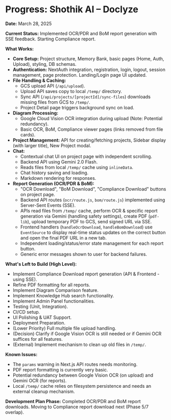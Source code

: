 # Progress: Shothik AI – Doclyze

**Date:** March 28, 2025

**Current Status:** Implemented OCR/PDR and BoM report generation with SSE feedback. Starting Compliance report.

**What Works:**
-   **Core Setup:** Project structure, Memory Bank, basic pages (Home, Auth, Upload), styling, DB schemas.
-   **Authentication:** NextAuth integration, registration, login, logout, session management, page protection. Landing/Login page UI updated.
-   **File Handling & Caching:**
    -   GCS upload API (`/api/upload`).
    -   Upload API saves copy to local `/temp/` directory.
    -   Sync API (`/api/projects/[projectId]/sync-files`) downloads missing files from GCS to `/temp/`.
    -   Project Detail page triggers background sync on load.
-   **Diagram Processing:**
    -   Google Cloud Vision OCR integration during upload (Note: Potential redundancy).
    -   Basic OCR, BoM, Compliance viewer pages (links removed from file cards).
-   **Project Management:** API for creating/fetching projects, Sidebar display (with larger title), New Project modal.
-   **Chat:**
    -   Contextual chat UI on project page with independent scrolling.
    -   Backend API using Gemini 2.0 Flash.
    -   Reads files from local `/temp/` cache using `inlineData`.
    -   Chat history saving and loading.
    -   Markdown rendering for responses.
-   **Report Generation (OCR/PDR & BoM):**
    -   "OCR Download", "BoM Download", "Compliance Download" buttons on project page.
    -   Backend API routes (`ocr/route.js`, `bom/route.js`) implemented using Server-Sent Events (SSE).
    -   APIs read files from `/temp/` cache, perform OCR & specific report generation via Gemini (handling safety settings), create PDF (`pdf-lib`), upload temporary PDF to GCS, send signed URL via SSE.
    -   Frontend handlers (`handleOcrDownload`, `handleBomDownload`) use `EventSource` to display real-time status updates on the correct button and open the final PDF URL in a new tab.
    -   Independent loading/status/error state management for each report button.
    -   Generic error messages shown to user for backend failures.

**What's Left to Build (High Level):**
-   Implement Compliance Download report generation (API & Frontend - using SSE).
-   Refine PDF formatting for all reports.
-   Implement Diagram Comparison feature.
-   Implement Knowledge Hub search functionality.
-   Implement Admin Panel functionalities.
-   Testing (Unit, Integration).
-   CI/CD setup.
-   UI Polishing & UAT Support.
-   Deployment Preparation.
-   (Lower Priority) Full multiple file upload handling.
-   (Decision) Clarify if Google Vision OCR is still needed or if Gemini OCR suffices for all features.
-   (External) Implement mechanism to clean up old files in `/temp/`.

**Known Issues:**
-   The `params` warning in Next.js API routes needs monitoring.
-   PDF report formatting is currently very basic.
-   Potential redundancy between Google Vision OCR (on upload) and Gemini OCR (for reports).
-   Local `/temp/` cache relies on filesystem persistence and needs an external cleanup mechanism.

**Development Plan Phase:** Completed OCR/PDR and BoM report downloads. Moving to Compliance report download next (Phase 5/7 overlap).

